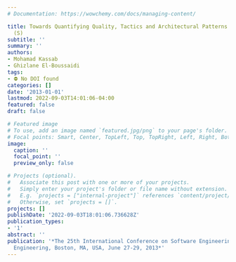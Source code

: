 ```yaml
---
# Documentation: https://wowchemy.com/docs/managing-content/

title: Towards Quantifying Quality, Tactics and Architectural Patterns Interactions
  (S)
subtitle: ''
summary: ''
authors:
- Mohamad Kassab
- Ghizlane El-Boussaidi
tags:
- ⛔ No DOI found
categories: []
date: '2013-01-01'
lastmod: 2022-09-03T14:01:06-04:00
featured: false
draft: false

# Featured image
# To use, add an image named `featured.jpg/png` to your page's folder.
# Focal points: Smart, Center, TopLeft, Top, TopRight, Left, Right, BottomLeft, Bottom, BottomRight.
image:
  caption: ''
  focal_point: ''
  preview_only: false

# Projects (optional).
#   Associate this post with one or more of your projects.
#   Simply enter your project's folder or file name without extension.
#   E.g. `projects = ["internal-project"]` references `content/project/deep-learning/index.md`.
#   Otherwise, set `projects = []`.
projects: []
publishDate: '2022-09-03T18:01:06.736628Z'
publication_types:
- '1'
abstract: ''
publication: '*The 25th International Conference on Software Engineering and Knowledge
  Engineering, Boston, MA, USA, June 27-29, 2013*'
---
```


